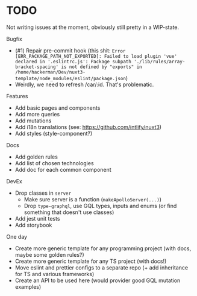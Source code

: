 # TODO

Not writing issues at the moment, obviously still pretty in a WIP-state.

Bugfix

- (#1) Repair pre-commit hook (this shit:
  `Error [ERR_PACKAGE_PATH_NOT_EXPORTED]: Failed to load plugin 'vue' declared in '.eslintrc.js': Package subpath './lib/rules/array-bracket-spacing' is not defined by "exports" in /home/hackerman/Dev/nuxt3-template/node_modules/eslint/package.json`)
- Weirdly, we need to refresh /car/:id. That's problematic.

Features

- Add basic pages and components
- Add more queries
- Add mutations
- Add i18n translations (see: https://github.com/intlify/nuxt3)
- Add styles (style-component?)

Docs

- Add golden rules
- Add list of chosen technologies
- Add doc for each common component

DevEx

- Drop classes in `server`
  - Make sure server is a function (`makeApolloServer(...)`)
  - Drop `type-graphql`, use GQL types, inputs and enums (or find something that doesn't use classes)
- Add jest unit tests
- Add storybook

One day

- Create more generic template for any programming project (with docs, maybe some golden rules?)
- Create more generic template for any TS project (with docs!)
- Move eslint and prettier configs to a separate repo (+ add inheritance for TS and various frameworks)
- Create an API to be used here (would provider good GQL mutation examples)

